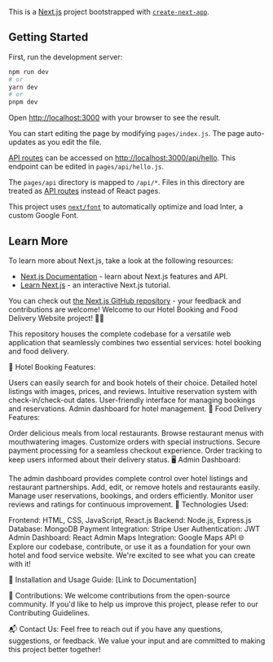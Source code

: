 This is a [Next.js](https://nextjs.org/) project bootstrapped with [`create-next-app`](https://github.com/vercel/next.js/tree/canary/packages/create-next-app).

## Getting Started

First, run the development server:

```bash
npm run dev
# or
yarn dev
# or
pnpm dev
```

Open [http://localhost:3000](http://localhost:3000) with your browser to see the result.

You can start editing the page by modifying `pages/index.js`. The page auto-updates as you edit the file.

[API routes](https://nextjs.org/docs/api-routes/introduction) can be accessed on [http://localhost:3000/api/hello](http://localhost:3000/api/hello). This endpoint can be edited in `pages/api/hello.js`.

The `pages/api` directory is mapped to `/api/*`. Files in this directory are treated as [API routes](https://nextjs.org/docs/api-routes/introduction) instead of React pages.

This project uses [`next/font`](https://nextjs.org/docs/basic-features/font-optimization) to automatically optimize and load Inter, a custom Google Font.

## Learn More

To learn more about Next.js, take a look at the following resources:

- [Next.js Documentation](https://nextjs.org/docs) - learn about Next.js features and API.
- [Learn Next.js](https://nextjs.org/learn) - an interactive Next.js tutorial.

You can check out [the Next.js GitHub repository](https://github.com/vercel/next.js/) - your feedback and contributions are welcome!
Welcome to our Hotel Booking and Food Delivery Website project! 🏨🍔

This repository houses the complete codebase for a versatile web application that seamlessly combines two essential services: hotel booking and food delivery.

🏨 Hotel Booking Features:

Users can easily search for and book hotels of their choice.
Detailed hotel listings with images, prices, and reviews.
Intuitive reservation system with check-in/check-out dates.
User-friendly interface for managing bookings and reservations.
Admin dashboard for hotel management.
🍔 Food Delivery Features:

Order delicious meals from local restaurants.
Browse restaurant menus with mouthwatering images.
Customize orders with special instructions.
Secure payment processing for a seamless checkout experience.
Order tracking to keep users informed about their delivery status.
🖥️ Admin Dashboard:

The admin dashboard provides complete control over hotel listings and restaurant partnerships.
Add, edit, or remove hotels and restaurants easily.
Manage user reservations, bookings, and orders efficiently.
Monitor user reviews and ratings for continuous improvement.
🚀 Technologies Used:

Frontend: HTML, CSS, JavaScript, React.js
Backend: Node.js, Express.js
Database: MongoDB
Payment Integration: Stripe
User Authentication: JWT
Admin Dashboard: React Admin
Maps Integration: Google Maps API
🌐 Explore our codebase, contribute, or use it as a foundation for your own hotel and food service website. We're excited to see what you can create with it!

📄 Installation and Usage Guide:
[Link to Documentation]

📌 Contributions:
We welcome contributions from the open-source community. If you'd like to help us improve this project, please refer to our Contributing Guidelines.

📬 Contact Us:
Feel free to reach out if you have any questions, suggestions, or feedback. We value your input and are committed to making this project better together!
